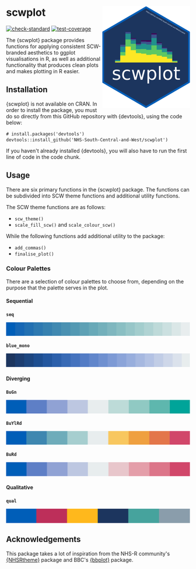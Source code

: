 # scwplot <a href="https://nhs-south-central-and-west.github.io/scwplot/"><img src="man/figures/logo.png" align="right" height="278" /></a>

<!-- badges: start -->
[![check-standard](https://github.com/NHS-South-Central-and-West/scwplot/actions/workflows/check-standard.yaml/badge.svg)](https://github.com/NHS-South-Central-and-West/scwplot/actions/workflows/check-standard.yaml)
[![test-coverage](https://github.com/NHS-South-Central-and-West/scwplot/actions/workflows/test-coverage.yaml/badge.svg)](https://github.com/NHS-South-Central-and-West/scwplot/actions/workflows/test-coverage.yaml)
<!-- badges: end -->


The {scwplot} package provides functions for applying consistent SCW-branded aesthetics to ggplot visualisations in R, as well as additional functionality that produces clean plots and makes plotting in R easier.

## Installation

{scwplot} is not available on CRAN. In order to install the package, you must do so directly from this GitHub repository with {devtools}, using the code below:

```{r}
# install.packages('devtools')
devtools::install_github('NHS-South-Central-and-West/scwplot')
```

If you haven't already installed {devtools}, you will also have to run the first line of code in the code chunk.

## Usage

There are six primary functions in the {scwplot} package. The functions can be subdivided into SCW theme functions and additional utility functions.

The SCW theme functions are as follows:

- ```scw_theme()```
- ```scale_fill_scw()``` and ```scale_colour_scw()```

While the following functions add additional utility to the package:

- ```add_commas()```
- ```finalise_plot()```

### Colour Palettes

There are a selection of colour palettes to choose from, depending on the purpose that the palette serves in the plot.

#### Sequential

**`seq`**

![Sequential colour palette](/images/seq.png)

**`blue_mono`**

![Blue monochrome colour palette](/images/blue_mono.png)

#### Diverging

**`BuGn`**

![Diverging colour palette (blue to green)](/images/BuGn.png)

**`BuYlRd`**

![Diverging colour palette (blue, yellow, red)](/images/BuYlRd.png)

**`BuRd`**

![Diverging colour palette (blue to red)](/images/BuRd.png)

#### Qualitative

**`qual`**

![Qualitative colour palette](/images/qual.png)

## Acknowledgements

This package takes a lot of inspiration from the NHS-R community's [{NHSRtheme}](https://github.com/nhs-r-community/NHSRtheme) package and BBC's [{bbplot}](https://github.com/bbc/bbplot) package.
